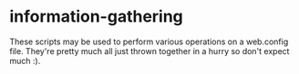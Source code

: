 # information-gathering
These scripts may be used to perform various operations on a web.config file. They're pretty much all just thrown together in a hurry so don't expect much :).

